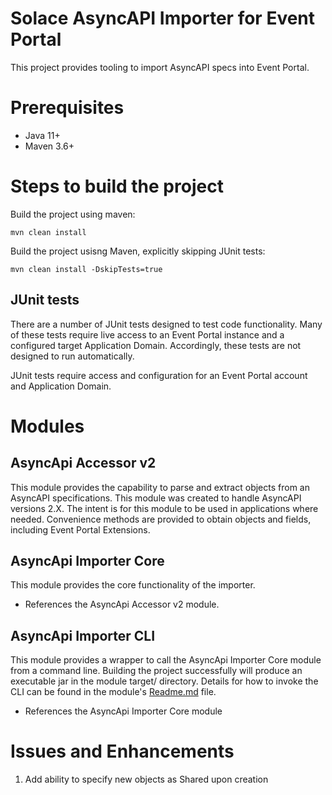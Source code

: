 # Solace AsyncAPI Importer for Event Portal
This project provides tooling to import AsyncAPI specs into Event Portal. 

# Prerequisites
- Java 11+
- Maven 3.6+

# Steps to build the project
Build the project using maven:

`mvn clean install`

Build the project usisng Maven, explicitly skipping JUnit tests:

`mvn clean install -DskipTests=true`

## JUnit tests
There are a number of JUnit tests designed to test code functionality. Many of these tests require live access to an Event Portal instance and a configured target Application Domain. Accordingly, these tests are not designed to run automatically.

JUnit tests require access and configuration for an Event Portal account and Application Domain.

# Modules

## AsyncApi Accessor v2
This module provides the capability to parse and extract objects from an AsyncAPI specifications.
This module was created to handle AsyncAPI versions 2.X. The intent is for this module to be used in
applications where needed. Convenience methods are provided to obtain objects and fields, including Event Portal Extensions. 

## AsyncApi Importer Core
This module provides the core functionality of the importer.
- References the AsyncApi Accessor v2 module.

## AsyncApi Importer CLI
This module provides a wrapper to call the AsyncApi Importer Core module from a command line. Building the project successfully will produce an executable jar in the module target/ directory.
Details for how to invoke the CLI can be found in the module's
[Readme.md](https://github.com/dennis-brinley/sol-ep-asyncapi-importer/blob/main/asyncapi-importer-cli/Readme.md) file.
- References the AsyncApi Importer Core module

# Issues and Enhancements
1. Add ability to specify new objects as Shared upon creation
